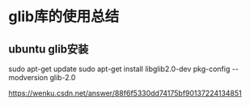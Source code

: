 # glib库的使用总结

## ubuntu glib安装
sudo apt-get update
sudo apt-get install libglib2.0-dev
pkg-config --modversion glib-2.0

https://wenku.csdn.net/answer/88f6f5330dd74175bf90137224134851